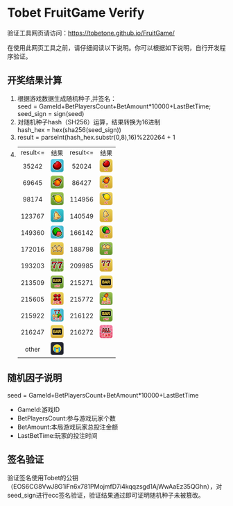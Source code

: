 # Tobet FruitGame Verify

验证工具网页请访问：https://tobetone.github.io/FruitGame/

在使用此网页工具之前，请仔细阅读以下说明。你可以根据如下说明，自行开发程序验证。
## 开奖结果计算
  1. 根据游戏数据生成随机种子,并签名：  
    seed = GameId+BetPlayersCount+BetAmount*10000+LastBetTime;  
    seed_sign = sign(seed)  
  2. 对随机种子hash（SH256）运算，结果转换为16进制  
    hash_hex = hex(sha256(seed_sign))
  3. result = parseInt(hash_hex.substr(0,8),16)%220264 + 1
  4. <table style="text-align:center" width="100%">
                        <tr>
                            <td stype="width:25%">result<= </td>
                            <td stype="width:25%">结果</td>
                            <td stype="width:25%">result<= </td>
                            <td stype="width:25%">结果</td>
                        </tr>
                        <tr>
                            <td stype="width:25%">35242</td>
                            <td stype="width:25%"><img src="./image/apple.png" height="30px" width="30px"/></td>
                            <td stype="width:25%">52024</td>
                            <td stype="width:25%"><img src="./image/apple_s.png" height="30px" width="30px"/></td>
                        </tr>
                        <tr>
                            <td stype="width:25%">69645</td>
                            <td stype="width:25%"><img src="./image/orange.png" height="30px" width="30px"/></td>
                            <td stype="width:25%">86427</td>
                            <td stype="width:25%"><img src="./image/orange_s.png" height="30px" width="30px"/></td>
                        </tr>
                        <tr>
                            <td stype="width:25%">98174</td>
                            <td stype="width:25%"><img src="./image/pawpaw.png" height="30px" width="30px"/></td>
                            <td stype="width:25%">114956</td>
                            <td stype="width:25%"><img src="./image/pawpaw_s.png" height="30px" width="30px"/></td>
                        </tr>
                        <tr>
                            <td stype="width:25%">123767</td>
                            <td stype="width:25%"><img src="./image/bell.png" height="30px" width="30px"/></td>
                            <td stype="width:25%">140549</td>
                            <td stype="width:25%"><img src="./image/bell_s.png" height="30px" width="30px"/></td>
                        </tr>
                        <tr>
                            <td stype="width:25%">149360</td>
                            <td stype="width:25%"><img src="./image/watermelon.png" height="30px" width="30px"/></td>
                            <td stype="width:25%">166142</td>
                            <td stype="width:25%"><img src="./image/watermelon_s.png" height="30px" width="30px"/></td>
                        </tr>
                        <tr>
                            <td stype="width:25%">172016</td>
                            <td stype="width:25%"><img src="./image/star.png" height="30px" width="30px"/></td>
                            <td stype="width:25%">188798</td>
                            <td stype="width:25%"><img src="./image/star_s.png" height="30px" width="30px"/></td>
                        </tr>
                        <tr>
                            <td stype="width:25%">193203</td>
                            <td stype="width:25%"><img src="./image/77.png" height="30px" width="30px"/></td>
                            <td stype="width:25%">209985</td>
                            <td stype="width:25%"><img src="./image/77_s.png" height="30px" width="30px"/></td>
                        </tr>
                        <tr>
                            <td stype="width:25%">213509</td>
                            <td stype="width:25%"><img src="./image/bar_s.png" height="30px" width="30px"/></td>
                            <td stype="width:25%">215271</td>
                            <td stype="width:25%"><img src="./image/bar.png" height="30px" width="30px"/></td>
                        </tr>
                        <tr>
                            <td stype="width:25%">215605</td>
                            <td stype="width:25%"><img src="./image/sixi.png" height="30px" width="30px"/></td>
                            <td stype="width:25%">215772</td>
                            <td stype="width:25%"><img src="./image/smallternary.png" height="30px" width="30px"/></td>
                        </tr>
                        <tr>
                            <td stype="width:25%">215922</td>
                            <td stype="width:25%"><img src="./image/largeternary.png" height="30px" width="30px"/></td>
                            <td stype="width:25%">216122</td>
                            <td stype="width:25%"><img src="./image/bar_s.png" height="30px" width="30px"/></td>
                        </tr>
                        <tr>
                            <td stype="width:25%">216247</td>
                            <td stype="width:25%"><img src="./image/bar.png" height="30px" width="30px"/></td>
                            <td stype="width:25%">216272</td>
                            <td stype="width:25%"><img src="./image/all.png" height="30px" width="30px"/></td>
                        </tr>
                        <tr>
                            <td stype="width:25%">other</td>
                            <td stype="width:25%"><img src="./image/none.png" height="30px" width="30px"/></td>
                            <td stype="width:25%"></td>
                            <td stype="width:25%"></td>
                        </tr>
                    </table>

## 随机因子说明
   seed = GameId+BetPlayersCount+BetAmount*10000+LastBetTime
*  GameId:游戏ID
*  BetPlayersCount:参与游戏玩家个数
*  BetAmount:本局游戏玩家总投注金额
*  LastBetTime:玩家的投注时间
## 签名验证
   验证签名使用Tobet的公钥（EOS6CG8VwJ8G1iFn6x781PMojmfD7i4kqqzsgd1AjWwAaEz35QGhn），对seed_sign进行ecc签名验证，验证结果通过即可证明随机种子未被篡改。
